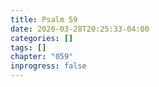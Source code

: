 ```yaml
---
title: Psalm 59
date: 2020-03-28T20:25:33-04:00
categories: []
tags: []
chapter: "059"
inprogress: false
---
```


